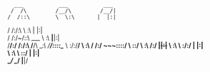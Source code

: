 
      ___           ___           ___     
     /  /\         /__/\         /__/|    
    /  /::\        \  \:\       |  |:|    
   /  /:/\:\        \  \:\      |  |:|    
  /  /:/~/::\   ___  \  \:\   __|__|:|    
 /__/:/ /:/\:\ /__/\  \__\:\ /__/::::\____
 \  \:\/:/__\/ \  \:\ /  /:/    ~\~~\::::/
  \  \::/       \  \:\  /:/      |~~|:|~~ 
   \  \:\        \  \:\/:/       |  |:|   
    \  \:\        \  \::/        |  |:|   
     \__\/         \__\/         |__|/    
